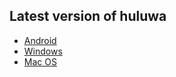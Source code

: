 ## Latest version of huluwa
- <a href="https://github.com/huluwaplus/Install/releases/download/v2.2.4/huluwa-v2.2.4.apk"> Android </a>
- <a href="https://github.com/huluwaplus/Install/releases/download/v2.2.4/huluwa-2.2.4-Setup.exe"> Windows </a>
- <a href="https://github.com/huluwaplus/Install/releases/download/v2.2.4/huluwa_darwin_amd64_install.dmg"> Mac OS </a>
